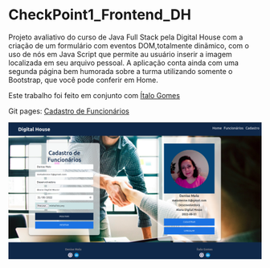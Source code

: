 # CheckPoint1_Frontend_DH
Projeto avaliativo do curso de Java Full Stack pela Digital House com a criação de um formulário com eventos DOM,totalmente dinãmico,
com o uso de nós em Java Script que permite au usuário inserir a imagem localizada em seu arquivo pessoal.
A aplicação conta ainda com uma segunda página bem humorada sobre a turma utilizando somente o Bootstrap, que você pode conferir em Home.

Este trabalho foi feito em conjunto com [Ítalo Gomes](https://github.com/ItaloMGC)

Git pages: [Cadastro de Funcionários](https://denisemelo.github.io/CheckPoint1_Frontend_DH/)
<div align="center">
<img src="https://github.com/DeniseMelo/CheckPoint1_Frontend_DH/blob/main/assets/images/readme.png" width="700px" />
</div>


